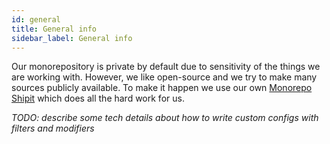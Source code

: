 ```yaml
---
id: general
title: General info
sidebar_label: General info
---
```


Our monorepository is private by default due to sensitivity of the things we are working with. However, we like open-source and we try to make many sources publicly available. To make it happen we use our own [Monorepo Shipit](https://gitlab.skypicker.com/incubator/universe/tree/master/src/packages/monorepo-shipit) which does all the hard work for us.

_TODO: describe some tech details about how to write custom configs with filters and modifiers_
